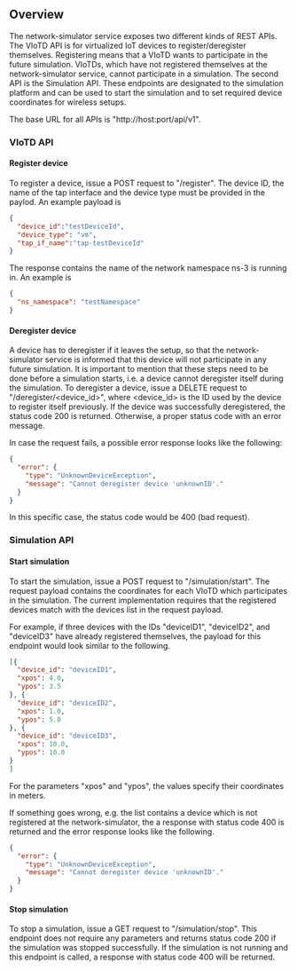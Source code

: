 ## Overview

The network-simulator service exposes two different kinds of REST APIs. The VIoTD API is for virtualized IoT devices to register/deregister themselves. Registering means that a VIoTD wants to participate in the future simulation. VIoTDs, which have not registered themselves at the network-simulator service, cannot participate in a simulation.
The second API is the Simulation API. These endpoints are designated to the simulation platform and can be used to start the simulation and to set required device coordinates for wireless setups.

The base URL for all APIs is "http://host:port/api/v1".

### VIoTD API
#### Register device
To register a device, issue a POST request to "/register". The device ID, the name of the tap interface and the device type must be provided in the paylod. An example payload is

```json
{
  "device_id":"testDeviceId",
  "device_type": "vm",
  "tap_if_name":"tap-testDeviceId"
}
```

The response contains the name of the network namespace ns-3 is running in. An example is
```json
{
  "ns_namespace": "testNamespace"
}
```

#### Deregister device
A device has to deregister if it leaves the setup, so that the network-simulator service is informed that this device will not participate in any future simulation. It is important to mention that these steps need to be done before a simulation starts, i.e. a device cannot deregister itself during the simulation.
To deregister a device, issue a DELETE request to "/deregister/<device_id>", where <device_id> is the ID used by the device to register itself previously. If the device was successfully deregistered, the status code 200 is returned. Otherwise, a proper status code with an error message.

In case the request fails, a possible error response looks like the following:
```json
{
  "error": {
    "type": "UnknownDeviceException",
    "message": "Cannot deregister device 'unknownID'."
  }
}
```
In this specific case, the status code would be 400 (bad request).


### Simulation API
#### Start simulation
To start the simulation, issue a POST request to "/simulation/start". The request payload contains the coordinates for each VIoTD which participates in the simulation. The current implementation requires that the registered devices match with the devices list in the request payload.

For example, if three devices with the IDs "deviceID1", "deviceID2", and "deviceID3" have already registered themselves, the payload for this endpoint would look similar to the following.
```json
[{
  "device_id": "deviceID1",
  "xpos": 4.0,
  "ypos": 3.5
}, {
  "device_id": "deviceID2",
  "xpos": 1.0,
  "ypos": 5.0
}, {
  "device_id": "deviceID3",
  "xpos": 10.0,
  "ypos": 10.0 
}
]
```
For the parameters "xpos" and "ypos", the values specify their coordinates in meters.

If something goes wrong, e.g. the list contains a device which is not registered at the network-simulator, the a response with status code 400 is returned and the error response looks like the following.

```json
{
  "error": {
    "type": "UnknownDeviceException",
    "message": "Cannot deregister device 'unknownID'."
  }
}
```

#### Stop simulation
To stop a simulation, issue a GET request to "/simulation/stop". This endpoint does not require any parameters and returns status code 200 if the simulation was stopped successfully. If the simulation is not running and this endpoint is called, a response with status code 400 will be returned.
